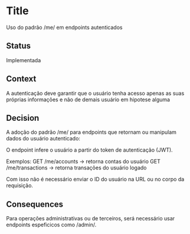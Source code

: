 # Title

Uso do padrão /me/ em endpoints autenticados

## Status

Implementada

## Context

A autenticação deve garantir que o usuário tenha acesso apenas as suas próprias informações e não de demais usuário em hipotese alguma

## Decision

A adoção do padrão /me/ para endpoints que retornam ou manipulam dados do usuário autenticado:

O endpoint infere o usuário a partir do token de autenticação (JWT).

Exemplos:
GET /me/accounts → retorna contas do usuário
GET /me/transactions → retorna transações do usuário logado

Com isso não é necessário enviar o ID do usuário na URL ou no corpo da requisição.

## Consequences
Para operações administrativas ou de terceiros, será necessário usar endpoints espeficicos como /admin/.